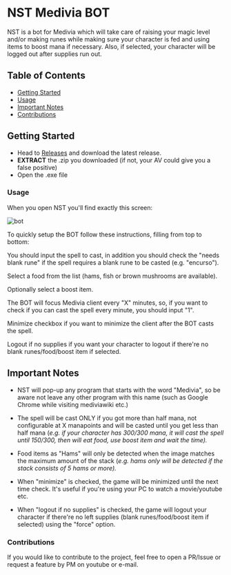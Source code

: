 # NST Medivia BOT
NST is a bot for Medivia which will take care of raising your magic level and/or making runes while making sure your character is fed and using items to boost mana if necessary.
Also, if selected, your character will be logged out after supplies run out.

## Table of Contents

- [Getting Started](#getting-started)
- [Usage](#usage)
- [Important Notes](#important-notes)
- [Contributions](#contributions)


## Getting Started

- Head to [Releases](https://github.com/nebelorz/NST-medivia-bot/releases) and download the latest release.
- **EXTRACT** the .zip you downloaded (if not, your AV could give you a false positive) 
- Open the .exe file

### Usage

When you open NST you'll find exactly this screen:

![bot](https://user-images.githubusercontent.com/65920053/236314912-a060326d-012e-4485-be52-543637edd734.png)


To quickly setup the BOT follow these instructions, filling from top to bottom:

You should input the spell to cast, in addition you should check the "needs blank rune" if the spell requires a blank rune to be casted (e.g. "encurso").

Select a food from the list (hams, fish or brown mushrooms are available).

Optionally select a boost item.

The BOT will focus Medivia client every "X" minutes, so, if you want to check if you can cast the spell every minute, you should input "1".

Minimize checkbox if you want to minimize the client after the BOT casts the spell.

Logout if no supplies if you want your character to logout if there're no blank runes/food/boost item if selected.


## Important Notes
- NST will pop-up any program that starts with the word "Medivia", so be aware not leave any other program with this name (such as Google Chrome while visiting mediviawiki etc.)
 
- The spell will be cast ONLY if you got more than half mana, not configurable at X manapoints and will be casted until you get less than half mana (*e.g. if your character has 300/300 mana, it will cast the spell until 150/300, then will eat food, use boost item and wait the time).*

- Food items as "Hams" will only be detected when the image matches the maximum amount of the stack (*e.g. hams only will be detected if the stack consists of 5 hams or more).*

- When "minimize" is checked, the game will be minimized until the next time check. It's useful if you're using your PC to watch a movie/youtube etc.

- When "logout if no supplies" is checked, the game will logout your character if there're no left supplies (blank runes/food/boost item if selected) using the "force" option.

### Contributions
If you would like to contribute to the project, feel free to open a PR/Issue or request a feature by PM on youtube or e-mail.

